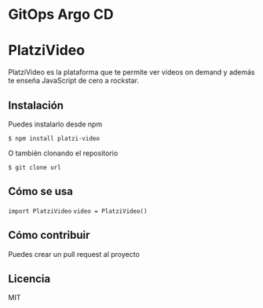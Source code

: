 
# GitOps Argo CD 

# PlatziVideo

PlatziVideo es la plataforma que te permite ver videos on demand y además 
te enseña JavaScript de cero a rockstar.

## Instalación

Puedes instalarlo desde npm

`$ npm install platzi-video`

O también clonando el repositorio

`$ git clone url`

## Cómo se usa

`import PlatziVideo`
`video = PlatziVideo()`

## Cómo contribuir

Puedes crear un pull request al proyecto

## Licencia

MIT